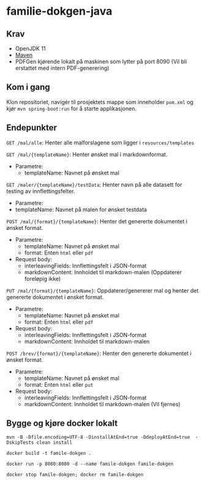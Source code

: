 # familie-dokgen-java 

## Krav
- OpenJDK 11
- [Maven](https://maven.apache.org/)
- PDFGen kjørende lokalt på maskinen som lytter på port 8090 (Vil bli erstattet med intern PDF-generering)

## Kom i gang
Klon repositoriet, navigér til prosjektets mappe som inneholder `pom.xml` og kjør `mvn spring-boot:run` for å starte applikasjonen. 

## Endepunkter
`GET /mal/alle`: Henter alle malforslagene som ligger i `resources/templates`
    
`GET /mal/{templateName}`: Henter ønsket mal i markdownformat.

* Parametre:
    * templateName: Navnet på ønsket mal
    
`GET /maler/{templateName}/testData`: Henter navn på alle datasett for testing av innflettingsfelter.
* Parametre:
* templateName: Navnet på malen for ønsket testdata
    
`POST /mal/{format}/{templateName}`: Henter det genererte dokumentet i ønsket format.

* Parametre:
    * templateName: Navnet på ønsket mal
    * format: Enten `html` eller `pdf`
* Request body:
    * interleavingFields: Innflettingsfelt i JSON-format
    * markdownContent: Innholdet til markdown-malen (Oppdaterer foreløpig ikke)
    
`PUT /mal/{format}/{templateName}`: Oppdaterer/genererer mal og henter det genererte dokumentet i ønsket format.

* Parametre:
    * templateName: Navnet på ønsket mal
    * format: Enten `html` eller `pdf`
* Request body:
    * interleavingFields: Innflettingsfelt i JSON-format
    * markdownContent: Innholdet til markdown-malen

`POST /brev/{format}/{templateName}`: Henter den genererte dokumentet i ønsket format.

* Parametre:
    * templateName: Navnet på ønsket mal
    * format: Enten `html` eller `put`
* Request body:
    * interleavingFields: Innflettingsfelt i JSON-format
    * markdownContent: Innholdet til markdown-malen (Vil fjernes)


## Bygge og kjøre docker lokalt

```
mvn -B -Dfile.encoding=UTF-8 -DinstallAtEnd=true -DdeployAtEnd=true  -DskipTests clean install

docker build -t famile-dokgen .

docker run -p 8080:8080 -d --name famile-dokgen famile-dokgen 

docker stop famile-dokgen; docker rm famile-dokgen
```

